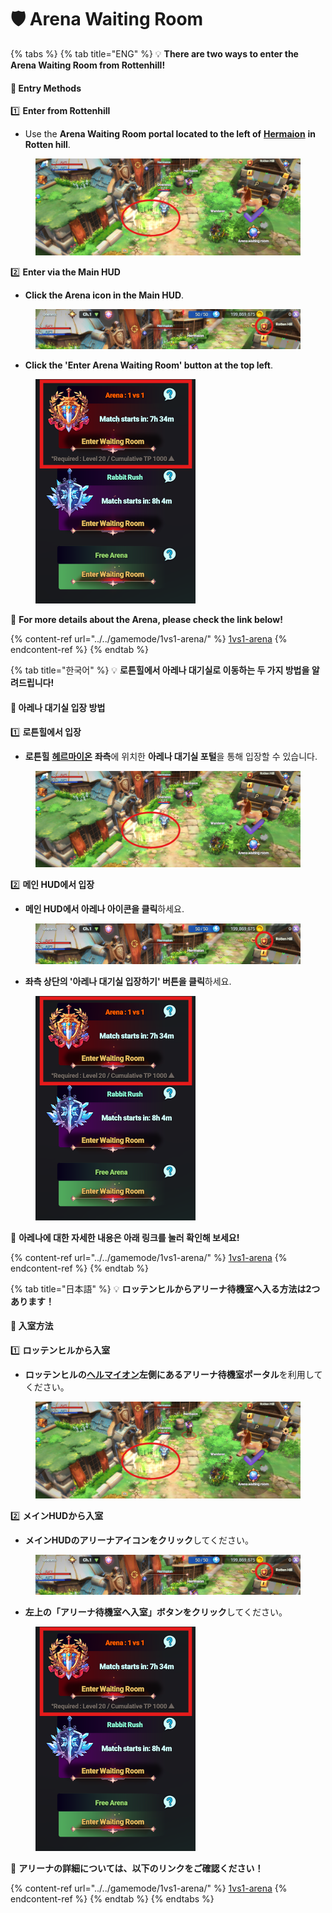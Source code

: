 # 🛡️ Arena Waiting Room

{% tabs %}
{% tab title="ENG" %}
💡 **There are two ways to enter the Arena Waiting Room from Rottenhill!**

#### 🚪 **Entry Methods**

1️⃣ **Enter from Rottenhill**

* Use the **Arena Waiting Room portal located to the left of** [**Hermaion**](npc-rotten-hill.md#hermaion-herumeion) **in Rotten hill**.

<figure><img src="../../.gitbook/assets/image (904).png" alt=""><figcaption></figcaption></figure>

2️⃣ **Enter via the Main HUD**

* **Click the Arena icon in the Main HUD**.

<figure><img src="../../.gitbook/assets/image (905).png" alt=""><figcaption></figcaption></figure>

* **Click the 'Enter Arena Waiting Room' button at the top left**.

<figure><img src="../../.gitbook/assets/image (906).png" alt="" width="256"><figcaption></figcaption></figure>

🔗 **For more details about the Arena, please check the link below!**

{% content-ref url="../../gamemode/1vs1-arena/" %}
[1vs1-arena](../../gamemode/1vs1-arena/)
{% endcontent-ref %}
{% endtab %}

{% tab title="한국어" %}
💡 **로튼힐에서 아레나 대기실로 이동하는 두 가지 방법을 알려드립니다!**

#### 🚪 **아레나 대기실 입장 방법**

1️⃣ **로튼힐에서 입장**

* **로튼힐** [**헤르마이온**](npc-rotten-hill.md#hermaion-herumeion) **좌측**에 위치한 **아레나 대기실 포털**을 통해 입장할 수 있습니다.

<figure><img src="../../.gitbook/assets/image (904).png" alt=""><figcaption></figcaption></figure>

2️⃣ **메인 HUD에서 입장**

* **메인 HUD에서 아레나 아이콘을 클릭**하세요.

<figure><img src="../../.gitbook/assets/image (905).png" alt=""><figcaption></figcaption></figure>

* **좌측 상단의 '아레나 대기실 입장하기' 버튼을 클릭**하세요.

<figure><img src="../../.gitbook/assets/image (906).png" alt="" width="256"><figcaption></figcaption></figure>

🔗 **아레나에 대한 자세한 내용은 아래 링크를 눌러 확인해 보세요!**

{% content-ref url="../../gamemode/1vs1-arena/" %}
[1vs1-arena](../../gamemode/1vs1-arena/)
{% endcontent-ref %}
{% endtab %}

{% tab title="日本語" %}
💡 **ロッテンヒルからアリーナ待機室へ入る方法は2つあります！**

#### 🚪 **入室方法**

1️⃣ **ロッテンヒルから入室**

* **ロッテンヒルの**[**ヘルマイオン**](npc-rotten-hill.md#hermaion-herumeion)**左側にあるアリーナ待機室ポータル**を利用してください。

<figure><img src="../../.gitbook/assets/image (904).png" alt=""><figcaption></figcaption></figure>

2️⃣ **メインHUDから入室**

* **メインHUDのアリーナアイコンをクリック**してください。

<figure><img src="../../.gitbook/assets/image (905).png" alt=""><figcaption></figcaption></figure>

* **左上の「アリーナ待機室へ入室」ボタンをクリック**してください。

<figure><img src="../../.gitbook/assets/image (906).png" alt="" width="256"><figcaption></figcaption></figure>

🔗 **アリーナの詳細については、以下のリンクをご確認ください！**

{% content-ref url="../../gamemode/1vs1-arena/" %}
[1vs1-arena](../../gamemode/1vs1-arena/)
{% endcontent-ref %}
{% endtab %}
{% endtabs %}

